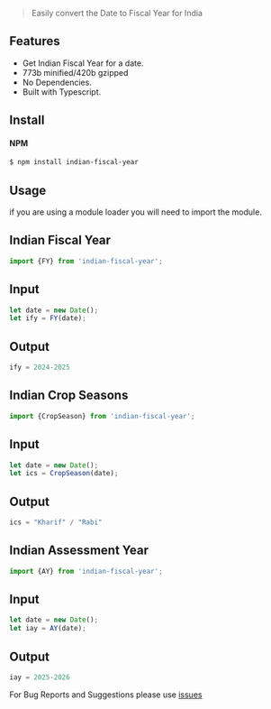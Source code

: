 >Easily convert the Date to Fiscal Year for India

## Features  
- Get Indian Fiscal Year for a date.
- 773b minified/420b gzipped
- No Dependencies.
- Built with Typescript.

## Install  
#### NPM 

```bash
$ npm install indian-fiscal-year 
``` 

## Usage
if you are using a module loader you will need to import the module.  

## Indian Fiscal Year  
```js
import {FY} from 'indian-fiscal-year';
```

## Input
```js
let date = new Date();
let ify = FY(date);
```

## Output
```js
ify = 2024-2025
```
## Indian Crop Seasons  
```js
import {CropSeason} from 'indian-fiscal-year';
```

## Input
```js
let date = new Date();
let ics = CropSeason(date);
```

## Output
```js
ics = "Kharif" / "Rabi"
```

## Indian Assessment Year  
```js
import {AY} from 'indian-fiscal-year';
```

## Input
```js
let date = new Date();
let iay = AY(date);
```

## Output
```js
iay = 2025-2026
```

For Bug Reports and Suggestions please use [issues](https://github.com/Parveen539/Indian-Fiscal-Year/issues)